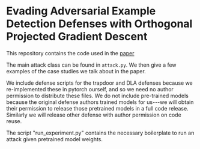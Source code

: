 # Evading Adversarial Example Detection Defenses with Orthogonal Projected Gradient Descent

This repository contains the code used in the [paper](https://arxiv.org/abs/2106.15023)

The main attack class can be found in `attack.py`. We then give a few examples of the case studies we talk about in the paper.

We include defense scripts for the trapdoor and DLA defenses because we re-implemented these in pytorch ourself, and so we need no author permission to distribute these files. We do not include pre-trained models because the original defense authors trained models for us---we will obtain their permission to release those pretrained models in a full code release. Similarly we will release other defense with author permission on code reuse.

The script "run_experiment.py" contains the necessary boilerplate to run an attack given pretrained model weights.
